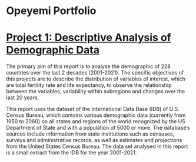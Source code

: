 # Opeyemi Portfolio

# [Project 1: Descriptive Analysis of Demographic Data](https://github.com/OpeyemiAyanwale/Descriptive-Analysis-of-Demographic-Data)

The primary aim of this report is to analyse the demographic of 228 countries over the last 2 decades (2001-2021). The specific objectives of this projects are to describe the distribution of variables of interest, which are total fertility rate and life expectancy, to observe the relationship between the variables, variability within subregions and changes over the last 20 years.

This report uses the dataset of the International Data Base (IDB) of U.S. Census Bureau, which contains various demographic data (currently from 1950 to 2060) on all states and regions of the world recognized by the US Department of State and with a population of 5000 or more. The database’s sources include information from state institutions such as censuses, surveys and administrative records, as well as estimates and projections from the United States Census Bureau. The data set analysed in this report is a small extract from the IDB for the year 2001-2021.
